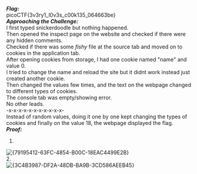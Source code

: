 ***Flag:*** <br>
picoCTF{3v3ry1_l0v3s_c00k135_064663be} <br>
***Approaching the Challenge:*** <br>
I first typed snickerdoodle but nothing happened. <br>
Then opened the inspect page on the website and checked if there were any hidden comments. <br>
Checked if there was some *fishy* file at the source tab and moved on to cookies in the application tab. <br>
After opening cookies from storage, I had one cookie named "name" and value 0. <br>
I tried to change the name and reload the site but it didnt work instead just created another cookie. <br>
Then changed the values few times, and the text on the webpage changed to different types of cookies. <br>
The console tab was empty/showing error. <br>
No other leads. <br>
-x-x-x-x-x-x-x-x-x-x-x- <br>
Instead of random values, doing it one by one kept changing the types of cookies and finally on the value 18, the webpage displayed the flag.
<br>
***Proof:***
1. <br>
![{79195412-63FC-4854-B00C-18EAC4499E2B}](https://github.com/user-attachments/assets/1acbad5c-7636-476d-a102-be387a06482b)
<br>
2. <br>
![{3C4B3987-DF2A-48DB-BA9B-3CD586AEEB45}](https://github.com/user-attachments/assets/fcd8842a-cdd9-4e24-844c-97b8ef808991)

